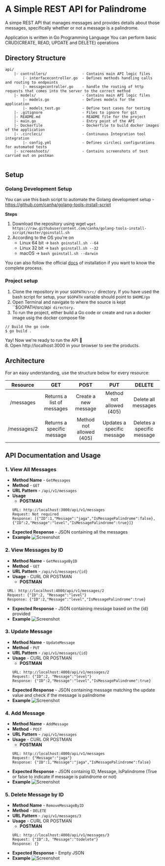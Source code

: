 # A Simple REST API for Palindrome
A simpe REST API that manages messages and provides details about those
messages, specifically whether or not a message is a palindrome.

Application is written in Go Programming Language
You can perform basic CRUD(CREATE, READ, UPDATE and DELETE) operations

## Directory Structure
```
api/
    |- controllers/                - Contains main API logic files 
        |- interfacecontroller.go  - Defines methods handling calls and routing to endpoints
        |- messagecontroller.go    - handle the routing of http requests that comes into the server to the correct method
    |- models/                     - Contains main API logic files 
        |- models.go               - Defines models for the application
        |- models_test.go          - Define test cases for testing
    |- .gitignore                  - Files to ignore for git
    |- README.md                   - README file for the project
    |- main.go                     - Entry point of the API
    |- Dockerfile                  - Dockerfile to build docker images of the application
    |- .circleci/                  - Continuous Integration tool integration
        |- config.yml              - Defines circleci configurations for automated tests
    |- screenshoots/               - Contains screenshots of test carried out on postman
  
```

## Setup

### Golang Development Setup

You can use this bash script to automate the Golang development setup - https://github.com/canha/golang-tools-install-script

**Steps**
1. Download the repository using wget 
`wget https://raw.githubusercontent.com/canha/golang-tools-install-script/master/goinstall.sh`
2. According to the OS you're on
    - Linux 64 bit -> `bash goinstall.sh --64`
    - Linux 32 bit -> `bash goinstall.sh --32`
    - macOS -> `bash goinstall.sh --darwin`

You can also follow the official [docs](https://golang.org/doc/install) of installation if you want to know the complete process.

### Project setup

1. Clone the repository in your `$GOPATH/src/` directory. If you have used the bash script for setup, your `$GOPATH` variable should point to `$HOME/go`
2. Open Terminal and navigate to where the source is kept ``$GOPATH/src/api` directory.`
7. To run the project, either build a Go code or create and run a docker image usig the docker compose file
```
// Build the go code
$ go build .
```
Yay! Now we're ready to run the API :tada: <br>
8. Open http://localhost:3000 in your browser to see the products.

## Architecture
For an easy understanding, use the structure below for every resource: 

|Resource | GET | POST | PUT | DELETE |
|:---:|:---:|:---:|:---:|:---:|
|/messages | Returns a list of messages | Create a new message | Method not allowed (405) | Delete all messages
| /messages/2 | Returns a specific message | Method not allowed (405) |Updates a specific message | Deletes a specific message


## API Documentation and Usage

### 1. View All Messages

- **Method Name** - `GetMessages`      <br>
- **Method** - `GET`               <br>
- **URL Pattern** - `/api/v1/messages`            <br>
- **Usage** 
    - **POSTMAN**
    ```
    URL: http://localhost:3000/api/v1/messages
    Request: Not required
    Response: [{"ID":1,"Message":"jaga","IsMessagePalindrome":false}, {"ID":2,"Message":"level","IsMessagePalindrome":true}]}
    ```
- **Expected Response** - JSON containing all the messages <br>
- **Example**
![Screenshot](/screenshots/All-Products.png?raw=true)

### 2. View Messages by ID

- **Method Name** - `GetMessageByID`    <br>
- **Method** - `GET`                  <br>
- **URL Pattern** - `/api/v1/messages/{id}`  <br>
- **Usage** - CURL OR POSTMAN
    - **POSTMAN**
```
 URL: http://localhost:4000/api/v1/messages/2
 Request: {"ID":2, "Message":"level"}
 Response: {"ID":2,"Message":"level","IsMessagePalindrome":true}
```
- **Expected Response** - JSON containing message based on the {id} provided
- **Example**
![Screenshot](/screenshots/GetProduct-Request.png)

### 3. Update Message

- **Method Name** - `UpdateMessage`  <br>
- **Method** - `PUT`                   <br>
- **URL Pattern** - `/api/v1/messages/{id}`  <br>
- **Usage** - CURL OR POSTMAN        
    - **POSTMAN**
    ```
    URL: http://localhost:4000/api/v1/messages/2
    Request: {"ID":2, "Message":"level"}
    Response: {"ID":2,"Message":"level","IsMessagePalindrome":true}
    ```
- **Expected Response** - JSON containing message matching the update value and check if the message is palindrome <br>
- **Example**
![Screenshot](/screenshots/Search-Request.png)

### 4. Add Message

- **Method Name** - `AddMessage` <br>
- **Method** - `POST`            <br>
- **URL Pattern** - `/api/v1/messages` <br>
- **Usage** - CURL OR POSTMAN
    - **POSTMAN**
    ```
    URL: http://localhost:4000/api/v1/messages
    Request: {"Message":"jaga"}
    Response: {"ID":1,"Message":"jaga","IsMessagePalindrome":false}
    ```
- **Expected Response** - JSON containig ID, Message, IsPalindrome (True or false to indicate if message is palindrome or not)
- **Example**
![Screenshot](/screenshots/Authentication-Request.png)

### 5. Delete Message by ID

- **Method Name** - `RemoveMessageByID` <br>
- **Method** - `DELETE`            <br>
- **URL Pattern** - `/api/v1/messages/3` <br>
- **Usage** - CURL OR POSTMAN
    - **POSTMAN**
    ```
    URL: http://localhost:4000/api/v1/messages/3
    Request: {"ID":3, "Message":"todelete"}
    Response: {}
    ```
- **Expected Response** - Empty JSON 
- **Example**
![Screenshot](/screenshots/Authentication-Request.png)

